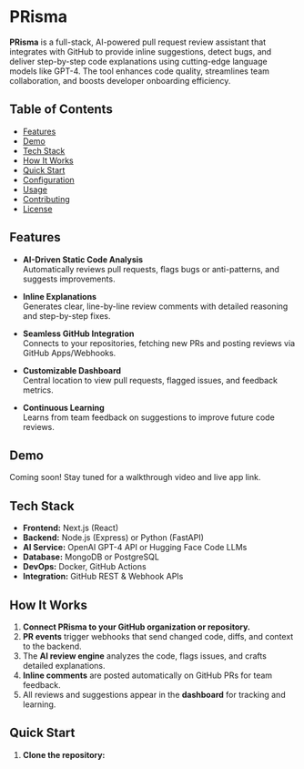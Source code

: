 # PRisma

**PRisma** is a full-stack, AI-powered pull request review assistant that integrates with GitHub to provide inline suggestions, detect bugs, and deliver step-by-step code explanations using cutting-edge language models like GPT-4. The tool enhances code quality, streamlines team collaboration, and boosts developer onboarding efficiency.

## Table of Contents

- [Features](#features)
- [Demo](#demo)
- [Tech Stack](#tech-stack)
- [How It Works](#how-it-works)
- [Quick Start](#quick-start)
- [Configuration](#configuration)
- [Usage](#usage)
- [Contributing](#contributing)
- [License](#license)

## Features

- **AI-Driven Static Code Analysis**  
  Automatically reviews pull requests, flags bugs or anti-patterns, and suggests improvements.

- **Inline Explanations**  
  Generates clear, line-by-line review comments with detailed reasoning and step-by-step fixes.

- **Seamless GitHub Integration**  
  Connects to your repositories, fetching new PRs and posting reviews via GitHub Apps/Webhooks.

- **Customizable Dashboard**  
  Central location to view pull requests, flagged issues, and feedback metrics.

- **Continuous Learning**  
  Learns from team feedback on suggestions to improve future code reviews.

## Demo

Coming soon! Stay tuned for a walkthrough video and live app link.

## Tech Stack

- **Frontend:** Next.js (React)
- **Backend:** Node.js (Express) or Python (FastAPI)
- **AI Service:** OpenAI GPT-4 API or Hugging Face Code LLMs
- **Database:** MongoDB or PostgreSQL
- **DevOps:** Docker, GitHub Actions
- **Integration:** GitHub REST & Webhook APIs

## How It Works

1. **Connect PRisma to your GitHub organization or repository.**
2. **PR events** trigger webhooks that send changed code, diffs, and context to the backend.
3. The **AI review engine** analyzes the code, flags issues, and crafts detailed explanations.
4. **Inline comments** are posted automatically on GitHub PRs for team feedback.
5. All reviews and suggestions appear in the **dashboard** for tracking and learning.

## Quick Start

1. **Clone the repository:**
